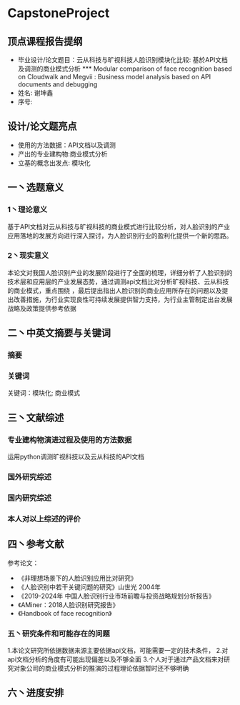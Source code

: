 # CapstoneProject
## 顶点课程报告提纲
* 毕业设计/论文题目：云从科技与旷视科技人脸识别模块化比较: 基於API文档及调测的商业模式分析
*** Modular comparison of face recognition based on Cloudwalk and Megvii : Business model analysis based on API documents and debugging
* 姓名: 谢坤鑫
* 序号: 

## 设计/论文题亮点
* 使用的方法数据：API文档以及调测
* 产出的专业建构物:商业模式分析
* 立基的概念出发点:  模块化

## 一丶选题意义
### 1丶理论意义
基于API文档对云从科技与旷视科技的商业模式进行比较分析，对人脸识别的产业应用落地的发展方向进行深入探讨，为人脸识别行业的盈利化提供一个新的思路。
### 2丶现实意义
本论文对我国人脸识别产业的发展阶段进行了全面的梳理，详细分析了人脸识别的技术层和应用层的产业发展态势，通过调测api文档比对分析旷视科技、云从科技的商业模式，重点围绕        ，最后提出指出人脸识别的商业应用所存在的问题以及提出改善措施，为行业实现良性可持续发展提供智力支持，为行业主管制定出台发展战略及政策提供参考依据


## 二丶中英文摘要与关键词
### 摘要

### 关键词
关键词：模块化; 商业模式

## 三丶文献综述
### 专业建构物演进过程及使用的方法数据
运用python调测旷视科技以及云从科技的API文档

### 国外研究综述

### 国内研究综述

### 本人对以上综述的评价


## 四丶参考文献 
参考论文：
* 《非理想场景下的人脸识别应用比对研究》
* 《人脸识别中若干关键问题的研究》山世光 2004年
* 《2019-2024年 中国人脸识别行业市场前瞻与投资战略规划分析报告》
* 《AMiner：2018人脸识别研究报告》
* 《Handbook of face recognition》

### 五丶研究条件和可能存在的问题
1.本论文研究所依据数据来源主要依据api文档，可能需要一定的技术条件，
2.对api文档分析的角度有可能出现偏差以及不够全面
3.个人对于通过产品文档来对研究对象公司的商业模式分析的推演的过程理论依据暂时还不够明确

## 六丶进度安排
